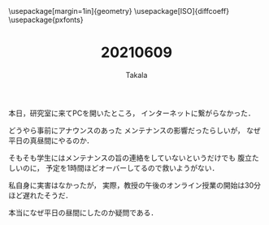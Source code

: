 ﻿---
title: 20210609
yesterday: 20210608
tomorrow: 20210610
days: 530
author: Takala
header-includes:
  - \usepackage[margin=1in]{geometry}
  - \usepackage[ISO]{diffcoeff}
  - \usepackage{pxfonts}
---


本日，研究室に来てPCを開いたところ，
インターネットに繋がらなかった．


どうやら事前にアナウンスのあった
メンテナンスの影響だったらしいが，
なぜ平日の真昼間にやるのか．


そもそも学生にはメンテナンスの旨の連絡をしていないというだけでも
腹立たしいのに，
予定を1時間ほどオーバーしてるので救いようがない．



私自身に実害はなかったが，
実際，教授の午後のオンライン授業の開始は30分ほど遅れたそうだ．



本当になぜ平日の昼間にしたのか疑問である．


